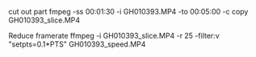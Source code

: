 
cut out part
	fmpeg -ss 00:01:30 -i GH010393.MP4 -to 00:05:00 -c copy GH010393_slice.MP4

Reduce framerate
	ffmpeg -i GH010393_slice.MP4 -r 25 -filter:v "setpts=0.1*PTS" GH010393_speed.MP4


